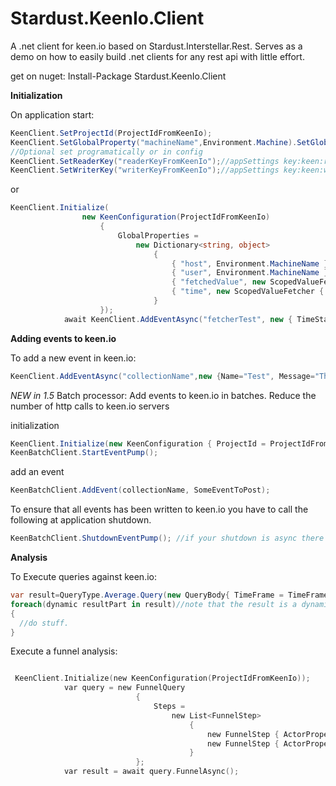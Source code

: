 # Stardust.KeenIo.Client
A .net client for keen.io based on Stardust.Interstellar.Rest. Serves as a demo on how to easily build .net clients for any rest api with little effort.

get on nuget: Install-Package Stardust.KeenIo.Client

**Initialization**

On application start:
```CS
KeenClient.SetProjectId(ProjectIdFromKeenIo);
KeenClient.SetGlobalProperty("machineName",Environment.Machine).SetGlobalProperty("userName",Environment.UserName);
//Optional set programatically or in config
KeenClient.SetReaderKey("readerKeyFromKeenIo");//appSettings key:keen:readerKey
KeenClient.SetWriterKey("writerKeyFromKeenIo");//appSettings key:keen:writerKey
```
or
```CS
KeenClient.Initialize(
                new KeenConfiguration(ProjectIdFromKeenIo)
                    {
                        GlobalProperties =
                            new Dictionary<string, object>
                                {
                                    { "host", Environment.MachineName },
                                    { "user", Environment.MachineName },
                                    { "fetchedValue", new ScopedValueFetcher { FetchAction = () => Environment.OSVersion } }, 
                                    { "time", new ScopedValueFetcher { FetchAction = () => DateTime.UtcNow.Ticks } }
                                }
                    });
            await KeenClient.AddEventAsync("fetcherTest", new { TimeStamp = DateTime.UtcNow, Name = "UnitTest" });
```
**Adding events to keen.io**

To add a new event in keen.io:
```CS
KeenClient.AddEventAsync("collectionName",new {Name="Test", Message="This is a test message"});//note that its not awaited. this acts as a fire and forget type non blocking call to keen.io
```
*NEW in 1.5*
Batch processor: Add events to keen.io in batches. Reduce the number of http calls to keen.io servers

initialization
```CS
KeenClient.Initialize(new KeenConfiguration { ProjectId = ProjectIdFromKeenIo, BatchSize = 10 });
KeenBatchClient.StartEventPump();
```

add an event
```CS
KeenBatchClient.AddEvent(collectionName, SomeEventToPost);
```
To ensure that all events has been written to keen.io you have to call the following at application shutdown.
```CS
KeenBatchClient.ShutdownEventPump(); //if your shutdown is async there is also an async version of this method.
```

**Analysis**

To Execute queries against keen.io:

```CS
var result=QueryType.Average.Query(new QueryBody{ TimeFrame = TimeFrame.ThisWeek, Timezone = Timezone.EuropeStockholm, EventCollection = "collection2" ,GroupBy = "Name2" ,TargetProperty="TimeStamp2"}});
foreach(dynamic resultPart in result)//note that the result is a dynamic, you need to poke at it to find the data structure
{
  //do stuff.
}
```

Execute a funnel analysis:
```C

 KeenClient.Initialize(new KeenConfiguration(ProjectIdFromKeenIo));
            var query = new FunnelQuery
                            {
                                Steps =
                                    new List<FunnelStep>
                                        {
                                            new FunnelStep { ActorProperty = "Name", EventCollection = "collection1", TimeFrame = TimeFrame.ThisWeek},
                                            new FunnelStep { ActorProperty = "Name2", EventCollection = "collection2", TimeFrame = TimeFrame.ThisWeek }
                                        }
                            };
            var result = await query.FunnelAsync();
```


